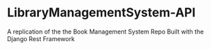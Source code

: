 # LibraryManagementSystem-API
A replication of the the Book Management System Repo Built with the Django Rest Framework
